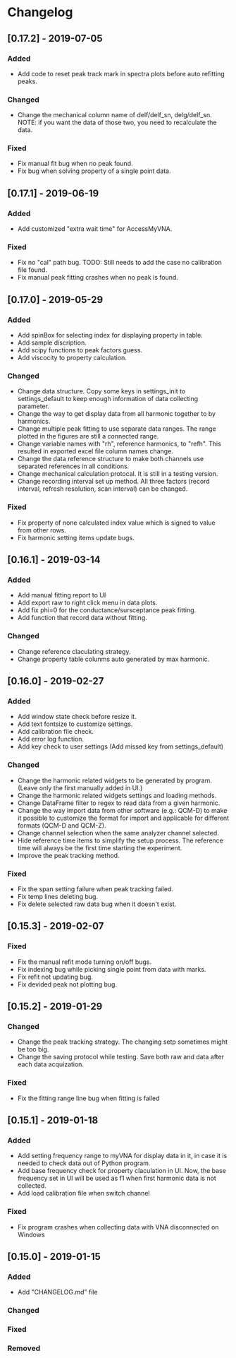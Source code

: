# Changelog

## [0.17.2] - 2019-07-05

### Added

- Add code to reset peak track mark in spectra plots before auto refitting peaks.

###  Changed

- Change the mechanical column name of delf/delf_sn, delg/delf_sn. NOTE: if you want the data of those two, you need to recalculate the data.

### Fixed

- Fix manual fit bug when no peak found.
- Fix bug when solving property of a single point data.

## [0.17.1] - 2019-06-19

### Added

- Add customized "extra wait time" for AccessMyVNA.

### Fixed

- Fix no "cal" path bug. TODO: Still needs to add the case no calibration file found.
- Fix manual peak fitting crashes when no peak is found.

## [0.17.0] - 2019-05-29

### Added

- Add spinBox for selecting index for displaying property in table.  
- Add sample discription.
- Add scipy functions to peak factors guess.
- Add viscocity to property calculation.

### Changed

- Change data structure. Copy some keys in settings_init to settings_default to keep enough information of data collecting parameter.  
- Change the way to get display data from all harmonic together to by harmonics.
- Change multiple peak fitting to use separate data ranges. The range plotted in the figures are still a connected range.
- Change variable names with "rh", reference harmonics, to "refh". This resulted in exported excel file column names change.
- Change the data reference structure to make both channels use separated references in all conditions.
- Change mechanical calculation protocal. It is still in a testing version.
- Change recording interval set up method. All three factors (record interval, refresh resolution, scan interval) can be changed.

### Fixed

- Fix property of none calculated index value which is signed to value from other rows.  
- Fix harmonic setting items update bugs.

## [0.16.1] - 2019-03-14

### Added

- Add manual fitting report to UI
- Add export raw to right click menu in data plots.
- Add fix phi=0 for the conductance/sursceptance peak fitting.
- Add function that record data without fitting.

### Changed

- Change reference claculating strategy.
- Change property table colunms auto generated by max harmonic.

## [0.16.0] - 2019-02-27

### Added

- Add window state check before resize it.
- Add text fontsize to customize settings.
- Add calibration file check.
- Add error log function.
- Add key check to user settings (Add missed key from settings_default)

### Changed

- Change the harmonic related widgets to be generated by program. (Leave only the first manually added in UI.)
- Change the harmonic related widgets settings and loading methods.
- Change DataFrame filter to regex to read data from a given harmonic.
- Change the way import data from other software (e.g.: QCM-D) to make it possible to customize the format for import and applicable for different formats (QCM-D and QCM-Z).
- Change channel selection when the same analyzer channel selected.
- Hide reference time items to simplify the setup process. The reference time will always be the first time starting the experiment.
- Improve the peak tracking method.

### Fixed

- Fix the span setting failure when peak tracking failed.
- Fix temp lines deleting bug.
- Fix delete selected raw data bug when it doesn't exist.

## [0.15.3] - 2019-02-07

### Fixed

- Fix the manual refit mode turning on/off bugs.
- Fix indexing bug while picking single point from data with marks.
- Fix refit not updating bug.
- Fix devided peak not plotting bug.

## [0.15.2] - 2019-01-29

### Changed

- Change the peak tracking strategy. The changing setp sometimes might be too big.
- Change the saving protocol while testing. Save both raw and data after each data acquization.

### Fixed

- Fix the fitting range line bug when fitting is failed
  
## [0.15.1] - 2019-01-18

### Added

- Add setting frequency range to myVNA for display data in it, in case it is needed to check data out of Python program.
- Add base frequency check for property claculation in UI. Now, the base frequency set in UI will be used as f1 when first harmonic data is not collected.
- Add load calibration file when switch channel

### Fixed

- Fix program crashes when collecting data with VNA disconnected on Windows  
  
## [0.15.0] - 2019-01-15

### Added

- Add "CHANGELOG.md" file  
  
### Changed

### Fixed

### Removed
